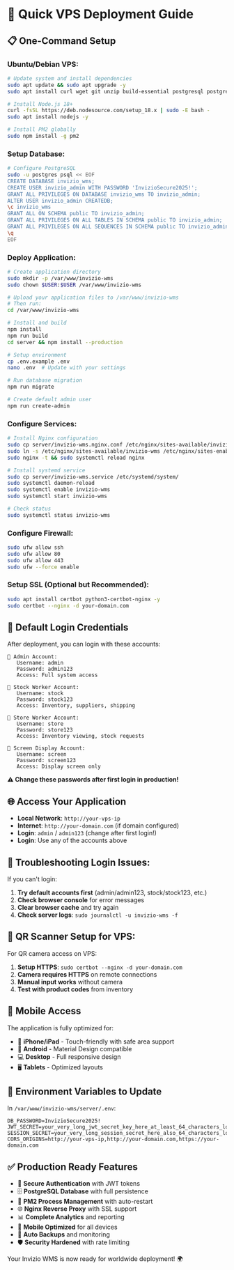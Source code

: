 # 🚀 Quick VPS Deployment Guide

## 📋 One-Command Setup

### Ubuntu/Debian VPS:
```bash
# Update system and install dependencies
sudo apt update && sudo apt upgrade -y
sudo apt install curl wget git unzip build-essential postgresql postgresql-contrib nginx -y

# Install Node.js 18+
curl -fsSL https://deb.nodesource.com/setup_18.x | sudo -E bash -
sudo apt install nodejs -y

# Install PM2 globally
sudo npm install -g pm2
```

### Setup Database:
```bash
# Configure PostgreSQL
sudo -u postgres psql << EOF
CREATE DATABASE invizio_wms;
CREATE USER invizio_admin WITH PASSWORD 'InvizioSecure2025!';
GRANT ALL PRIVILEGES ON DATABASE invizio_wms TO invizio_admin;
ALTER USER invizio_admin CREATEDB;
\c invizio_wms
GRANT ALL ON SCHEMA public TO invizio_admin;
GRANT ALL PRIVILEGES ON ALL TABLES IN SCHEMA public TO invizio_admin;
GRANT ALL PRIVILEGES ON ALL SEQUENCES IN SCHEMA public TO invizio_admin;
\q
EOF
```

### Deploy Application:
```bash
# Create application directory
sudo mkdir -p /var/www/invizio-wms
sudo chown $USER:$USER /var/www/invizio-wms

# Upload your application files to /var/www/invizio-wms
# Then run:
cd /var/www/invizio-wms

# Install and build
npm install
npm run build
cd server && npm install --production

# Setup environment
cp .env.example .env
nano .env  # Update with your settings

# Run database migration
npm run migrate

# Create default admin user
npm run create-admin
```

### Configure Services:
```bash
# Install Nginx configuration
sudo cp server/invizio-wms.nginx.conf /etc/nginx/sites-available/invizio-wms
sudo ln -s /etc/nginx/sites-available/invizio-wms /etc/nginx/sites-enabled/
sudo nginx -t && sudo systemctl reload nginx

# Install systemd service
sudo cp server/invizio-wms.service /etc/systemd/system/
sudo systemctl daemon-reload
sudo systemctl enable invizio-wms
sudo systemctl start invizio-wms

# Check status
sudo systemctl status invizio-wms
```

### Configure Firewall:
```bash
sudo ufw allow ssh
sudo ufw allow 80
sudo ufw allow 443
sudo ufw --force enable
```

### Setup SSL (Optional but Recommended):
```bash
sudo apt install certbot python3-certbot-nginx -y
sudo certbot --nginx -d your-domain.com
```

## 🔐 **Default Login Credentials**

After deployment, you can login with these accounts:

```
👤 Admin Account:
   Username: admin
   Password: admin123
   Access: Full system access

👤 Stock Worker Account:
   Username: stock  
   Password: stock123
   Access: Inventory, suppliers, shipping

👤 Store Worker Account:
   Username: store
   Password: store123  
   Access: Inventory viewing, stock requests

👤 Screen Display Account:
   Username: screen
   Password: screen123
   Access: Display screen only
```

**⚠️ Change these passwords after first login in production!**

## 🌐 Access Your Application

- **Local Network**: `http://your-vps-ip`
- **Internet**: `http://your-domain.com` (if domain configured)
- **Login**: `admin` / `admin123` (change after first login!)
- **Login**: Use any of the accounts above

## 🔧 **Troubleshooting Login Issues:**

If you can't login:
1. **Try default accounts first** (admin/admin123, stock/stock123, etc.)
2. **Check browser console** for error messages
3. **Clear browser cache** and try again
4. **Check server logs**: `sudo journalctl -u invizio-wms -f`

## 📱 **QR Scanner Setup for VPS:**

For QR camera access on VPS:
1. **Setup HTTPS**: `sudo certbot --nginx -d your-domain.com`
2. **Camera requires HTTPS** on remote connections
3. **Manual input works** without camera
4. **Test with product codes** from inventory

## 📱 Mobile Access

The application is fully optimized for:
- 📱 **iPhone/iPad** - Touch-friendly with safe area support
- 📱 **Android** - Material Design compatible
- 💻 **Desktop** - Full responsive design
- 🖥️ **Tablets** - Optimized layouts

## 🔧 Environment Variables to Update

In `/var/www/invizio-wms/server/.env`:
```env
DB_PASSWORD=InvizioSecure2025!
JWT_SECRET=your_very_long_jwt_secret_key_here_at_least_64_characters_long
SESSION_SECRET=your_very_long_session_secret_here_also_64_characters_long
CORS_ORIGINS=http://your-vps-ip,http://your-domain.com,https://your-domain.com
```

## ✅ Production Ready Features

- 🔐 **Secure Authentication** with JWT tokens
- 🗄️ **PostgreSQL Database** with full persistence
- 🚀 **PM2 Process Management** with auto-restart
- 🌐 **Nginx Reverse Proxy** with SSL support
- 📊 **Complete Analytics** and reporting
- 📱 **Mobile Optimized** for all devices
- 🔄 **Auto Backups** and monitoring
- 🛡️ **Security Hardened** with rate limiting

Your Invizio WMS is now ready for worldwide deployment! 🌍